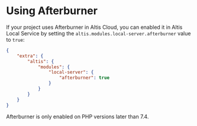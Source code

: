# Using Afterburner

If your project uses Afterburner in Altis Cloud, you can enabled it in Altis Local Service by setting the `altis.modules.local-server.afterburner` value to `true`:

```json
{
	"extra": {
		"altis": {
			"modules": {
				"local-server": {
					"afterburner": true
				}
			}
		}
	}
}
```

Afterburner is only enabled on PHP versions later than 7.4.
